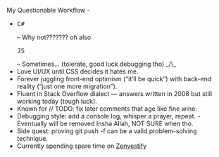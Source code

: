 My Questionable Workflow -
- <pre>C#</pre> – Why not??????? oh also <pre>JS</pre> – Sometimes… (tolerate, good luck debugging tho) _/\_
- Love UI/UX until CSS decides it hates me.
- Forever juggling front-end optimism (“it’ll be quick”) with back-end reality (“just one more migration”).
-  Fluent in Stack Overflow dialect — answers written in 2008 but still working today (tough luck).
- Known for // TODO: fix later comments that age like fine wine.
- Debugging style: add a console.log, whisper a prayer, repeat.  - Eventually will be removed Insha Allah, NOT SURE when tho.
- Side quest: proving git push -f can be a valid problem-solving technique.
- Currently spending spare time on [Zenvestify](https://github.com/AsimFaiaz/Zenvestify)  
